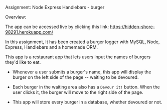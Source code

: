 
Assignment: Node Express Handlebars - burger


Overview:

The app can be accessed live by clicking this link: https://hidden-shore-98291.herokuapp.com/

In this assignment, It has been created a burger logger with MySQL, Node, Express, Handlebars and a homemade ORM.

This app is a restaurant app that lets users input the names of burgers they'd like to eat.

* Whenever a user submits a burger's name, this app will display the burger on the left side of the page -- waiting to be devoured.

* Each burger in the waiting area also has a `Devour it!` button. When the user clicks it, the burger will move to the right side of the page.

* This app will store every burger in a database, whether devoured or not.


